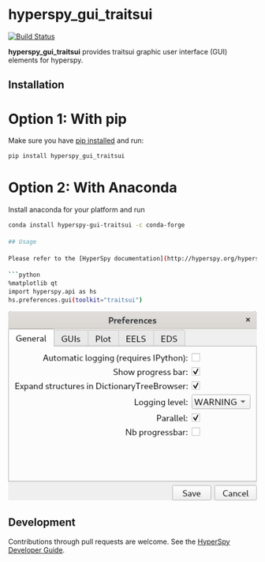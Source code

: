 # hyperspy_gui_traitsui
[![Build Status](https://travis-ci.org/hyperspy/hyperspy_gui_traitsui.svg?branch=master)](https://travis-ci.org/hyperspy/hyperspy_gui_traitsui)



**hyperspy_gui_traitsui** provides traitsui graphic user interface (GUI) elements for hyperspy.


## Installation

# Option 1: With pip
Make sure you have
[pip installed](https://pip.pypa.io/en/stable/installing/) and run:

```bash
pip install hyperspy_gui_traitsui
```

# Option 2: With Anaconda

Install anaconda for your platform and run

```bash
conda install hyperspy-gui-traitsui -c conda-forge

## Usage

Please refer to the [HyperSpy documentation](http://hyperspy.org/hyperspy-doc/current/index.html) for details. Example (to run in any IPython flavour):

```python
%matplotlib qt
import hyperspy.api as hs
hs.preferences.gui(toolkit="traitsui")
```
![alt text](https://github.com/hyperspy/hyperspy_gui_traitsui/raw/master/images/preferences_gui.png "HyperSpy preferences ipywidget")


## Development

Contributions through pull requests are welcome. See the
[HyperSpy Developer Guide](http://hyperspy.org/hyperspy-doc/current/dev_guide.html).
